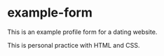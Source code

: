 # example-form
This is an example profile form for a dating website.

This is personal practice with HTML and CSS.
